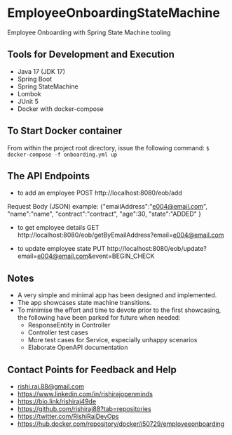 # EmployeeOnboardingStateMachine
Employee Onboarding with Spring State Machine tooling

## Tools for Development and Execution
- Java 17 (JDK 17)
- Spring Boot
- Spring StateMachine
- Lombok
- JUnit 5
- Docker with docker-compose

## To Start Docker container

From within the project root directory, issue the following command:
`$ docker-compose -f onboarding.yml up`

## The API Endpoints

- to add an employee
POST http://localhost:8080/eob/add

Request Body (JSON) example:
{"emailAddress":"e004@email.com",
"name":"name",
"contract":"contract",
"age":30,
"state":"ADDED"
}

- to get employee details
GET http://localhost:8080/eob/getByEmailAddress?email=e004@email.com

- to update employee state
PUT http://localhost:8080/eob/update?email=e004@email.com&event=BEGIN_CHECK

## Notes
- A very simple and minimal app has been designed and implemented.
- The app showcases state machine transitions.
- To minimise the effort and time to devote prior to the first showcasing, the following have been parked for future when needed:
  - ResponseEntity in Controller
  - Controller test cases
  - More test cases for Service, especially unhappy scenarios
  - Elaborate OpenAPI documentation

## Contact Points for Feedback and Help
- rishi.raj.88@gmail.com
- https://www.linkedin.com/in/rishirajopenminds
- https://bio.link/rishiraj49de
- https://github.com/rishiraj88?tab=repositories
- https://twitter.com/RishiRajDevOps
- https://hub.docker.com/repository/docker/i50729/employeeonboarding
